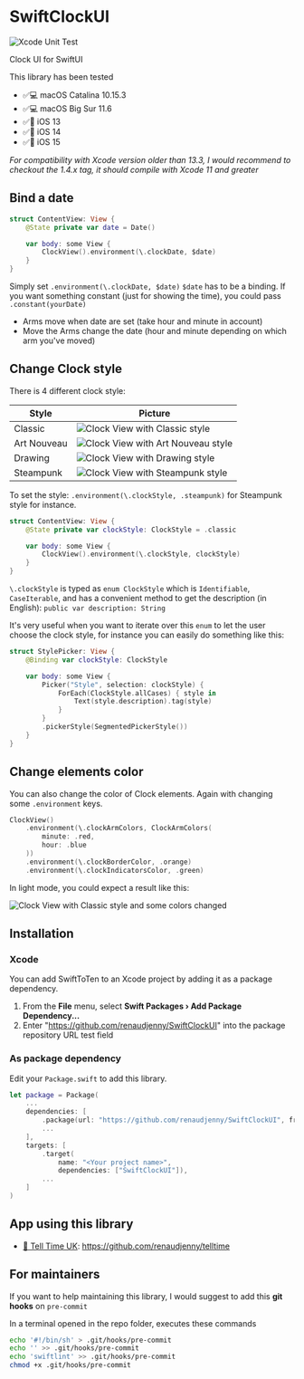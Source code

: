 # SwiftClockUI

![Xcode Unit Test](https://github.com/renaudjenny/SwiftClockUI/workflows/Xcode%20Unit%20Test/badge.svg)

Clock UI for SwiftUI

This library has been tested
* ✅💻 macOS Catalina 10.15.3
* ✅💻 macOS Big Sur 11.6
* ✅📱 iOS 13
* ✅📱 iOS 14
* ✅📱 iOS 15

*For compatibility with Xcode version older than 13.3, I would recommend to checkout the 1.4.x tag, it should compile with Xcode 11 and greater*

## Bind a date

```swift
struct ContentView: View {
    @State private var date = Date()

    var body: some View {
        ClockView().environment(\.clockDate, $date)
    }
}
```

Simply set `.environment(\.clockDate, $date)` `$date` has to be a binding.
If you want something constant (just for showing the time), you could pass `.constant(yourDate)`

* Arms move when date are set (take hour and minute in account)
* Move the Arms change the date (hour and minute depending on which arm you've moved)

## Change Clock style

There is 4 different clock style:

Style | Picture
------------ | -------------
Classic | ![Clock View with Classic style](docs/assets/ClockViewClassic.png)
Art Nouveau | ![Clock View with Art Nouveau style](docs/assets/ClockViewArtNouveau.png)
Drawing | ![Clock View with Drawing style](docs/assets/ClockViewDrawing.png)
Steampunk | ![Clock View with Steampunk style](docs/assets/ClockViewSteampunk.png)

To set the style: `.environment(\.clockStyle, .steampunk)` for Steampunk style for instance.

```swift
struct ContentView: View {
    @State private var clockStyle: ClockStyle = .classic

    var body: some View {
        ClockView().environment(\.clockStyle, clockStyle)
    }
}
```

`\.clockStyle` is typed as `enum ClockStyle`  which is `Identifiable`, `CaseIterable`, and has a convenient method to get the description (in English): `public var description: String`

It's very useful when you want to iterate over this `enum` to let the user choose the clock style, for instance you can easily do something like this:

```swift
struct StylePicker: View {
    @Binding var clockStyle: ClockStyle

    var body: some View {
        Picker("Style", selection: clockStyle) {
            ForEach(ClockStyle.allCases) { style in
                Text(style.description).tag(style)
            }
        }
        .pickerStyle(SegmentedPickerStyle())
    }
}
```

## Change elements color

You can also change the color of Clock elements. Again with changing some `.environment` keys.

```swift
ClockView()
    .environment(\.clockArmColors, ClockArmColors(
        minute: .red,
        hour: .blue
    ))
    .environment(\.clockBorderColor, .orange)
    .environment(\.clockIndicatorsColor, .green)
```

In light mode, you could expect a result like this:

![Clock View with Classic style and some colors changed](docs/assets/ClockViewClassicAndColors.png)

## Installation

### Xcode

You can add SwiftToTen to an Xcode project by adding it as a package dependency.

1. From the **File** menu, select **Swift Packages › Add Package Dependency...**
2. Enter "https://github.com/renaudjenny/SwiftClockUI" into the package repository URL test field

### As package dependency

Edit your `Package.swift` to add this library.

```swift
let package = Package(
    ...
    dependencies: [
        .package(url: "https://github.com/renaudjenny/SwiftClockUI", from: "2.0.0"),
        ...
    ],
    targets: [
        .target(
            name: "<Your project name>",
            dependencies: ["SwiftClockUI"]),
        ...
    ]
)
```

## App using this library

* [📲 Tell Time UK](https://apps.apple.com/gb/app/tell-time-uk/id1496541173): https://github.com/renaudjenny/telltime

## For maintainers

If you want to help maintaining this library, I would suggest to add this **git hooks** on `pre-commit`

In a terminal opened in the repo folder, executes these commands

```bash
echo '#!/bin/sh' > .git/hooks/pre-commit
echo '' >> .git/hooks/pre-commit
echo 'swiftlint' >> .git/hooks/pre-commit
chmod +x .git/hooks/pre-commit
```
